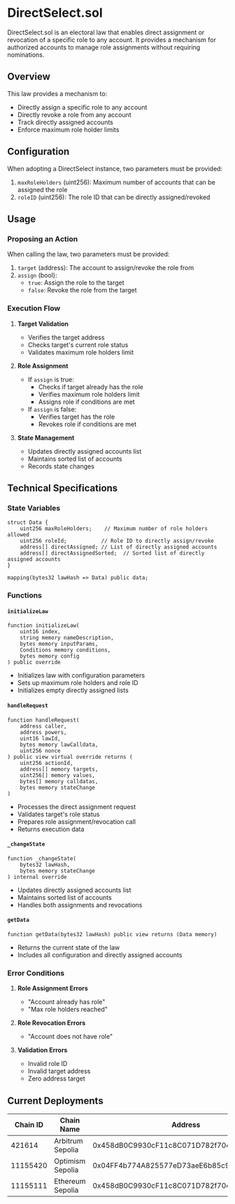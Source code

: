 # DirectSelect.sol

DirectSelect.sol is an electoral law that enables direct assignment or revocation of a specific role to any account. It provides a mechanism for authorized accounts to manage role assignments without requiring nominations.

## Overview

This law provides a mechanism to:
- Directly assign a specific role to any account
- Directly revoke a role from any account
- Track directly assigned accounts
- Enforce maximum role holder limits

## Configuration

When adopting a DirectSelect instance, two parameters must be provided:

1. `maxRoleHolders` (uint256): Maximum number of accounts that can be assigned the role
2. `roleID` (uint256): The role ID that can be directly assigned/revoked

## Usage

### Proposing an Action

When calling the law, two parameters must be provided:

1. `target` (address): The account to assign/revoke the role from
2. `assign` (bool): 
   - `true`: Assign the role to the target
   - `false`: Revoke the role from the target

### Execution Flow

1. **Target Validation**
   - Verifies the target address
   - Checks target's current role status
   - Validates maximum role holders limit

2. **Role Assignment**
   - If `assign` is true:
     - Checks if target already has the role
     - Verifies maximum role holders limit
     - Assigns role if conditions are met
   - If `assign` is false:
     - Verifies target has the role
     - Revokes role if conditions are met

3. **State Management**
   - Updates directly assigned accounts list
   - Maintains sorted list of accounts
   - Records state changes

## Technical Specifications

### State Variables

```solidity
struct Data {
    uint256 maxRoleHolders;    // Maximum number of role holders allowed
    uint256 roleId;           // Role ID to directly assign/revoke
    address[] directAssigned; // List of directly assigned accounts
    address[] directAssignedSorted;  // Sorted list of directly assigned accounts
}

mapping(bytes32 lawHash => Data) public data;
```

### Functions

#### `initializeLaw`
```solidity
function initializeLaw(
    uint16 index,
    string memory nameDescription,
    bytes memory inputParams,
    Conditions memory conditions,
    bytes memory config
) public override
```
- Initializes law with configuration parameters
- Sets up maximum role holders and role ID
- Initializes empty directly assigned lists

#### `handleRequest`
```solidity
function handleRequest(
    address caller,
    address powers,
    uint16 lawId,
    bytes memory lawCalldata,
    uint256 nonce
) public view virtual override returns (
    uint256 actionId,
    address[] memory targets,
    uint256[] memory values,
    bytes[] memory calldatas,
    bytes memory stateChange
)
```
- Processes the direct assignment request
- Validates target's role status
- Prepares role assignment/revocation call
- Returns execution data

#### `_changeState`
```solidity
function _changeState(
    bytes32 lawHash,
    bytes memory stateChange
) internal override
```
- Updates directly assigned accounts list
- Maintains sorted list of accounts
- Handles both assignments and revocations

#### `getData`
```solidity
function getData(bytes32 lawHash) public view returns (Data memory)
```
- Returns the current state of the law
- Includes all configuration and directly assigned accounts

### Error Conditions

1. **Role Assignment Errors**
   - "Account already has role"
   - "Max role holders reached"

2. **Role Revocation Errors**
   - "Account does not have role"

3. **Validation Errors**
   - Invalid role ID
   - Invalid target address
   - Zero address target

## Current Deployments

| Chain ID | Chain Name      | Address                                      |
|----------|----------------|----------------------------------------------|
| 421614   | Arbitrum Sepolia | 0x458dB0C9930cF11c8C071D782f70414868b0cacD  |
| 11155420 | Optimism Sepolia | 0x04FF4b774A825577eD73aeE6b85c9b1Af68e5d9c  |
| 11155111 | Ethereum Sepolia | 0x458dB0C9930cF11c8C071D782f70414868b0cacD  | 



